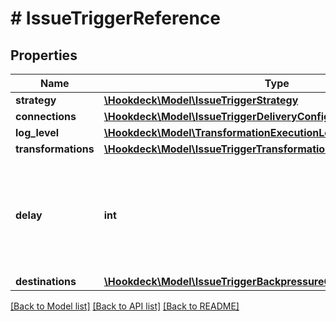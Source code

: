 # # IssueTriggerReference

## Properties

Name | Type | Description | Notes
------------ | ------------- | ------------- | -------------
**strategy** | [**\Hookdeck\Model\IssueTriggerStrategy**](IssueTriggerStrategy.md) |  |
**connections** | [**\Hookdeck\Model\IssueTriggerDeliveryConfigsConnections**](IssueTriggerDeliveryConfigsConnections.md) |  |
**log_level** | [**\Hookdeck\Model\TransformationExecutionLogLevel**](TransformationExecutionLogLevel.md) |  |
**transformations** | [**\Hookdeck\Model\IssueTriggerTransformationConfigsTransformations**](IssueTriggerTransformationConfigsTransformations.md) |  |
**delay** | **int** | The minimum delay (backpressure) to open the issue for min of 1 minute (60000) and max of 1 day (86400000) |
**destinations** | [**\Hookdeck\Model\IssueTriggerBackpressureConfigsDestinations**](IssueTriggerBackpressureConfigsDestinations.md) |  |

[[Back to Model list]](../../README.md#models) [[Back to API list]](../../README.md#endpoints) [[Back to README]](../../README.md)
